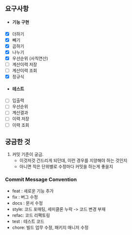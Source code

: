 ## 요구사항
- #### 기능 구현
- [x] 더하기
- [x] 빼기
- [x] 곱하기
- [x] 나누기
- [x] 우선순위 (사칙연산)
- [ ] 계산이력 저장
- [ ] 계산이력 조회
- [x] 정규식
- #### 테스트
- [ ] 입출력
- [ ] 우선순위
- [ ] 계산결과
- [ ] 이력 저장
- [ ] 이력 조회

## 궁금한 것
1. 커밋 기준이 궁금.
   * 이것저것 건드리게 되던데, 이런 경우를 지양해야 하는 것인지
   * 아니면 작은 단위별로 수정마다 커밋을 하는게 좋을지

### Commit Message Convention
- feat : 새로운 기능 추가
- fix  : 버그 수정
- docs : 문서 수정
- style: 코드 포매팅, 세미클론 누락 -> 코드 변경 부재
- refac: 코드 리팩토링
- test : 테스트 코드
- chore: 빌드 업무 수정, 패키지 매니저 수정